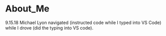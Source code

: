 # About_Me

9.15.18 Michael Lyon navigated (instructed code while I typed into VS Code) while I drove (did the typing into VS code).